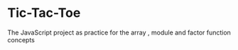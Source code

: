 # Tic-Tac-Toe
The JavaScript project as practice for the array , module and factor function concepts 
